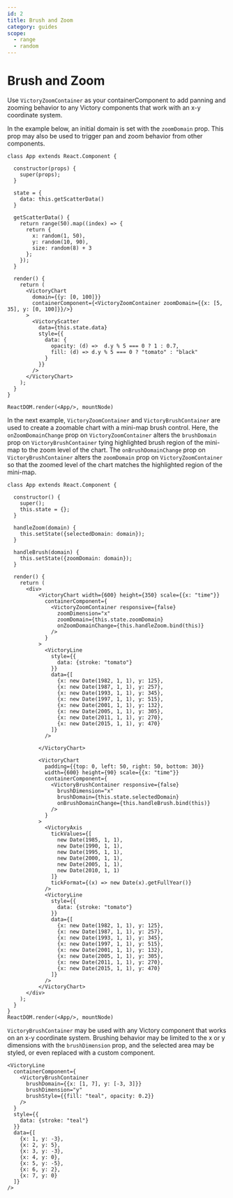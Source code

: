 ```yaml
---
id: 2
title: Brush and Zoom
category: guides
scope:
  - range
  - random
---
```

# Brush and Zoom

Use `VictoryZoomContainer` as your containerComponent to add panning and zooming behavior to any Victory components that work with an x-y coordinate system.

In the example below, an initial domain is set with the `zoomDomain` prop. This prop may also be used to trigger pan and zoom behavior from other components.

```playground_norender
class App extends React.Component {

  constructor(props) {
    super(props);
  }

  state = {
    data: this.getScatterData()
  }

  getScatterData() {
    return range(50).map((index) => {
      return {
        x: random(1, 50),
        y: random(10, 90),
        size: random(8) + 3
      };
    });
  }

  render() {
    return (
      <VictoryChart
        domain={{y: [0, 100]}}
        containerComponent={<VictoryZoomContainer zoomDomain={{x: [5, 35], y: [0, 100]}}/>}
      >
        <VictoryScatter
          data={this.state.data}
          style={{
            data: {
              opacity: (d) =>  d.y % 5 === 0 ? 1 : 0.7,
              fill: (d) => d.y % 5 === 0 ? "tomato" : "black"
            }
          }}
        />
      </VictoryChart>
    );
  }
}

ReactDOM.render(<App/>, mountNode)
```

In the next example, `VictoryZoomContainer` and `VictoryBrushContainer` are used to create a zoomable chart with a mini-map brush control.
Here, the `onZoomDomainChange` prop on `VictoryZoomContainer` alters the `brushDomain` prop on `VictoryBrushContainer` tying highlighted brush region of the mini-map to the zoom level of the chart.
The `onBrushDomainChange` prop on `VictoryBrushContainer` alters the `zoomDomain` prop on `VictoryZoomContainer` so that the zoomed level of the chart matches the highlighted region of the mini-map.


```playground_norender
class App extends React.Component {

  constructor() {
    super();
    this.state = {};
  }

  handleZoom(domain) {
    this.setState({selectedDomain: domain});
  }

  handleBrush(domain) {
    this.setState({zoomDomain: domain});
  }

  render() {
    return (
      <div>
          <VictoryChart width={600} height={350} scale={{x: "time"}}
            containerComponent={
              <VictoryZoomContainer responsive={false}
                zoomDimension="x"
                zoomDomain={this.state.zoomDomain}
                onZoomDomainChange={this.handleZoom.bind(this)}
              />
            }
          >
            <VictoryLine
              style={{
                data: {stroke: "tomato"}
              }}
              data={[
                {x: new Date(1982, 1, 1), y: 125},
                {x: new Date(1987, 1, 1), y: 257},
                {x: new Date(1993, 1, 1), y: 345},
                {x: new Date(1997, 1, 1), y: 515},
                {x: new Date(2001, 1, 1), y: 132},
                {x: new Date(2005, 1, 1), y: 305},
                {x: new Date(2011, 1, 1), y: 270},
                {x: new Date(2015, 1, 1), y: 470}
              ]}
            />

          </VictoryChart>

          <VictoryChart
            padding={{top: 0, left: 50, right: 50, bottom: 30}}
            width={600} height={90} scale={{x: "time"}}
            containerComponent={
              <VictoryBrushContainer responsive={false}
                brushDimension="x"
                brushDomain={this.state.selectedDomain}
                onBrushDomainChange={this.handleBrush.bind(this)}
              />
            }
          >
            <VictoryAxis
              tickValues={[
                new Date(1985, 1, 1),
                new Date(1990, 1, 1),
                new Date(1995, 1, 1),
                new Date(2000, 1, 1),
                new Date(2005, 1, 1),
                new Date(2010, 1, 1)
              ]}
              tickFormat={(x) => new Date(x).getFullYear()}
            />
            <VictoryLine
              style={{
                data: {stroke: "tomato"}
              }}
              data={[
                {x: new Date(1982, 1, 1), y: 125},
                {x: new Date(1987, 1, 1), y: 257},
                {x: new Date(1993, 1, 1), y: 345},
                {x: new Date(1997, 1, 1), y: 515},
                {x: new Date(2001, 1, 1), y: 132},
                {x: new Date(2005, 1, 1), y: 305},
                {x: new Date(2011, 1, 1), y: 270},
                {x: new Date(2015, 1, 1), y: 470}
              ]}
            />
          </VictoryChart>
      </div>
    );
  }
}
ReactDOM.render(<App/>, mountNode)
```

`VictoryBrushContainer` may be used with any Victory component that works on an x-y coordinate system.
Brushing behavior may be limited to the x or y dimensions with the `brushDimension` prop, and the selected
area may be styled, or even replaced with a custom component.

```playground
<VictoryLine
  containerComponent={
    <VictoryBrushContainer
      brushDomain={{x: [1, 7], y: [-3, 3]}}
      brushDimension="y"
      brushStyle={{fill: "teal", opacity: 0.2}}
    />
  }
  style={{
    data: {stroke: "teal"}
  }}
  data={[
    {x: 1, y: -3},
    {x: 2, y: 5},
    {x: 3, y: -3},
    {x: 4, y: 0},
    {x: 5, y: -5},
    {x: 6, y: 2},
    {x: 7, y: 0}
  ]}
/>
```
